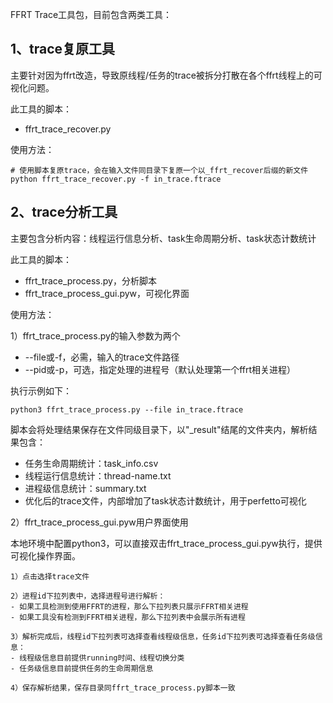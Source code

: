 FFRT Trace工具包，目前包含两类工具：
## 1、trace复原工具
主要针对因为ffrt改造，导致原线程/任务的trace被拆分打散在各个ffrt线程上的可视化问题。

此工具的脚本：
- ffrt_trace_recover.py

使用方法：
~~~
# 使用脚本复原trace，会在输入文件同目录下复原一个以_ffrt_recover后缀的新文件
python ffrt_trace_recover.py -f in_trace.ftrace
~~~

## 2、trace分析工具
主要包含分析内容：线程运行信息分析、task生命周期分析、task状态计数统计

此工具的脚本：
- ffrt_trace_process.py，分析脚本
- ffrt_trace_process_gui.pyw，可视化界面

使用方法：

1）ffrt_trace_process.py的输入参数为两个
- --file或-f，必需，输入的trace文件路径
- --pid或-p，可选，指定处理的进程号（默认处理第一个ffrt相关进程）

执行示例如下：
~~~
python3 ffrt_trace_process.py --file in_trace.ftrace
~~~

脚本会将处理结果保存在文件同级目录下，以"_result"结尾的文件夹内，解析结果包含：
- 任务生命周期统计：task_info.csv
- 线程运行信息统计：thread-name.txt
- 进程级信息统计：summary.txt
- 优化后的trace文件，内部增加了task状态计数统计，用于perfetto可视化

2）ffrt_trace_process_gui.pyw用户界面使用

本地环境中配置python3，可以直接双击ffrt_trace_process_gui.pyw执行，提供可视化操作界面。

~~~
1）点击选择trace文件

2）进程id下拉列表中，选择进程号进行解析：
- 如果工具检测到使用FFRT的进程，那么下拉列表只展示FFRT相关进程
- 如果工具没有检测到FFRT相关进程，那么下拉列表中会展示所有进程

3）解析完成后，线程id下拉列表可选择查看线程级信息，任务id下拉列表可选择查看任务级信息：
- 线程级信息目前提供running时间、线程切换分类
- 任务级信息目前提供任务的生命周期信息

4）保存解析结果，保存目录同ffrt_trace_process.py脚本一致
~~~